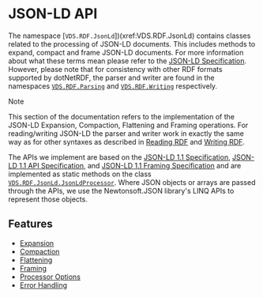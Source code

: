 # JSON-LD API

The namespace [`VDS.RDF.JsonLd`])(xref:VDS.RDF.JsonLd) contains classes related to the processing of JSON-LD documents.
This includes methods to expand, compact and frame JSON-LD documents.
For more information about what these terms mean please refer to the [JSON-LD Specification](https://json-ld.org/spec/latest/json-ld/).
However, please note that for consistency with other RDF formats supported by dotNetRDF, the parser and writer are found in the namespaces [`VDS.RDF.Parsing`](xref:VDS.RDF.Parsing) and [`VDS.RDF.Writing`](xref:VDS.RDF.Writing) respectively.

> [!NOTE]
> This section of the documentation refers to the implementation of the JSON-LD Expansion, Compaction, Flattening and Framing operations.
> For reading/writing JSON-LD the parser and writer work in exactly the same way as for other syntaxes as described in [Reading RDF](../reading_rdf.md) and [Writing RDF](../writing_rdf.md).

The APIs we implement are based on the [JSON-LD 1.1 Specification](https://www.w3.org/TR/json-ld11/), [JSON-LD 1.1 API Specification](https://www.w3.org/TR/json-ld11-api/), and [JSON-LD 1.1 Framing Specification](https://www.w3.org/TR/json-ld11-framing/) and are implemented as static methods on the class [`VDS.RDF.JsonLd.JsonLdProcessor`](xref:VDS.RDF.JsonLd.JsonLdProcessor).
Where JSON objects or arrays are passed through the APIs, we use the Newtonsoft.JSON library's LINQ APIs to represent those objects.

## Features

* [Expansion](expansion.md)
* [Compaction](compaction.md)
* [Flattening](flattening.md)
* [Framing](framing.md)
* [Processor Options](processor_options.md)
* [Error Handling](error_handling.md)
